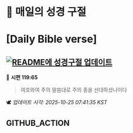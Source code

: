 # 🙏 매일의 성경 구절
# [Daily Bible verse]
## [![README에 성경구절 업데이트](https://github.com/DONGSUKA/first_test/actions/workflows/update-readme-bible.yml/badge.svg)](https://github.com/DONGSUKA/first_test/actions/workflows/update-readme-bible.yml)
<!-- START_BIBLE_VERSE -->
📖 **시편 119:65**
> 여호와여 주의 말씀대로 주의 종을 선대하셨나이다

🕊️ _업데이트 시각: 2025-10-25 07:41:35 KST_
  <!-- END_BIBLE_VERSE -->
## GITHUB_ACTION
